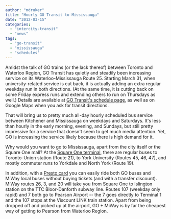 ```yaml
---
author: "mdruker"
title: "Hourly GO Transit to Mississauga"
date: "2012-03-15"
categories: 
  - "intercity-transit"
  - "news"
tags: 
  - "go-transit"
  - "mississauga"
  - "schedules"
---
```


Amidst the talk of GO trains (or the lack thereof) between Toronto and Waterloo Region, GO Transit has quietly and steadily been increasing service on its Waterloo-Mississauga Route 25. Starting March 31, when university-related service is cut back, it is actually adding an extra regular weekday run in both directions. (At the same time, it is cutting back on some Friday express runs and extending others to run on Thursdays as well.) Details are available at [GO Transit's schedule page](https://www.gotransit.com/timetables/en/schedules/full_schedules.aspx), as well as on Google Maps when you ask for transit directions.

That will bring us to pretty much all-day hourly scheduled bus service between Kitchener and Mississauga on weekdays and Saturdays. It's less than hourly in the early morning, evening, and Sundays, but still pretty impressive for a service that doesn't seem to get much media attention. Yet, GO is increasing the service likely because there is high demand for it.

Why would you want to go to Mississauga, apart from the city itself or the Square One mall? At the [Square One terminal](https://gotransitnlb.gotransit.com/publicroot/en/travelling/stations.aspx?station=S1TM), there are regular buses to Toronto-Union station (Route 21), to York University (Routes 45, 46, 47), and mostly commuter runs to Yorkdale and North York (Route 19).

In addition, with a [Presto card](https://www.prestocard.ca/en/) you can easily ride both GO buses and MiWay local buses without buying tickets (and with a transfer discount). MiWay routes 26, 3, and 20 will take you from Square One to Islington station on the TTC Bloor-Danforth subway line. Routes 107 (weekday only rapid) and 7 both go to Pearson Airport -- the 7 goes directly to Terminal 1 and the 107 stops at the Viscount LINK train station. Apart from being dropped off and picked up at the airport, GO + MiWay is by far the cheapest way of getting to Pearson from Waterloo Region.

